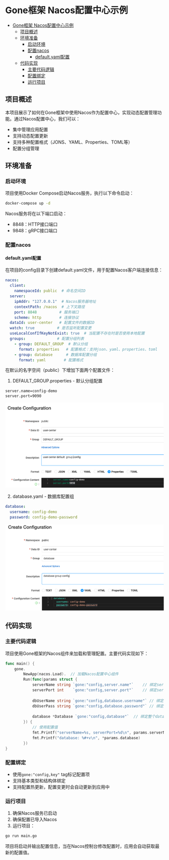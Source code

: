 # Gone框架 Nacos配置中心示例
- [Gone框架 Nacos配置中心示例](#gone框架-nacos配置中心示例)
  - [项目概述](#项目概述)
  - [环境准备](#环境准备)
    - [启动环境](#启动环境)
    - [配置nacos](#配置nacos)
      - [default.yaml配置](#defaultyaml配置)
  - [代码实现](#代码实现)
    - [主要代码逻辑](#主要代码逻辑)
    - [配置绑定](#配置绑定)
    - [运行项目](#运行项目)


## 项目概述

本项目展示了如何在Gone框架中使用Nacos作为配置中心，实现动态配置管理功能。通过Nacos配置中心，我们可以：

- 集中管理应用配置
- 支持动态配置更新
- 支持多种配置格式（JONS、YAML、Properties、TOML等）
- 配置分组管理

## 环境准备

### 启动环境

项目使用Docker Compose启动Nacos服务，执行以下命令启动：

```bash
docker-compose up -d
```

Nacos服务将在以下端口启动：
- 8848：HTTP接口端口
- 9848：gRPC接口端口

### 配置nacos

#### default.yaml配置
在项目的config目录下创建default.yaml文件，用于配置Nacos客户端连接信息：

```yaml
nacos:
  client:
    namespaceId: public  # 命名空间ID
  server:
    ipAddr: "127.0.0.1"  # Nacos服务器地址
    contextPath: /nacos  # 上下文路径
    port: 8848          # 服务端口
    scheme: http        # 连接协议
  dataId: user-center   # 配置文件的数据ID
  watch: true          # 是否监听配置变更
  useLocalConfIfKeyNotExist: true  # 当配置不存在时是否使用本地配置
  groups:              # 配置分组列表
    - group: DEFAULT_GROUP  # 默认分组
      format: properties   # 配置格式：支持json、yaml、properties、toml
    - group: database      # 数据库配置分组
      format: yaml        # 配置格式
```

在默认的名字空间（public）下增加下面两个配置文件：

1. DEFAULT_GROUP.properties - 默认分组配置
```properties
server.name=config-demo
server.port=9090
```
![default-group.png](images/default-group.png)

2. database.yaml - 数据库配置组
```yaml
database:
  username: config-demo
  password: config-demo-password
```
![database-group.png](images/database-group.png)


## 代码实现

### 主要代码逻辑

项目使用Gone框架的Nacos组件来加载和管理配置。主要代码实现如下：

```go
func main() {
    gone.
        NewApp(nacos.Load).  // 加载Nacos配置中心组件
        Run(func(params struct {
            serverName string `gone:"config,server.name"`    // 绑定server.name配置
            serverPort int    `gone:"config,server.port"`    // 绑定server.port配置
            
            dbUserName string `gone:"config,database.username"` // 绑定数据库用户名
            dbUserPass string `gone:"config,database.password"` // 绑定数据库密码
            
            database *Database `gone:"config,database"`  // 绑定整个database配置块
        }) {
            // 使用配置值
            fmt.Printf("serverName=%s, serverPort=%d\n", params.serverName, params.serverPort)
            fmt.Printf("database: %#+v\n", *params.database)
        })
}
```

### 配置绑定

- 使用`gone:"config,key"` tag标记配置项
- 支持基本类型和结构体绑定
- 支持配置热更新，配置变更时会自动更新到应用中

### 运行项目

1. 确保Nacos服务已启动
2. 确保配置已导入Nacos
3. 运行项目：
```bash
go run main.go
```

项目将启动并输出配置信息，当在Nacos控制台修改配置时，应用会自动获取最新的配置值。